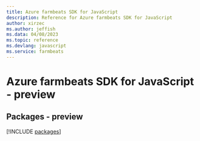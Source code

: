 ```yaml
---
title: Azure farmbeats SDK for JavaScript
description: Reference for Azure farmbeats SDK for JavaScript
author: xirzec
ms.author: jeffish
ms.data: 04/08/2023
ms.topic: reference
ms.devlang: javascript
ms.service: farmbeats
---
```

# Azure farmbeats SDK for JavaScript - preview
## Packages - preview
[!INCLUDE [packages](farmbeats-index.md)]